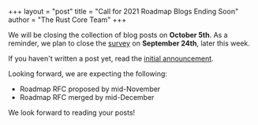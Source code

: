 +++
layout = "post"
title = "Call for 2021 Roadmap Blogs Ending Soon"
author = "The Rust Core Team"
+++

We will be closing the collection of blog posts on **October 5th**. As a reminder, we plan to close the [survey](https://blog.rust-lang.org/2020/09/10/survey-launch.html) on **September 24th**, later this week.

If you haven't written a post yet, read the [initial announcement](https://blog.rust-lang.org/2020/09/03/Planning-2021-Roadmap.html).

Looking forward, we are expecting the following:

* Roadmap RFC proposed by mid-November
* Roadmap RFC merged by mid-December

We look forward to reading your posts!
